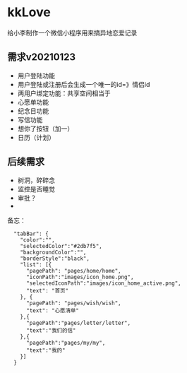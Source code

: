 # kkLove
给小李制作一个微信小程序用来搞异地恋爱记录

## 需求v20210123
- 用户登陆功能
- 用户登陆或注册后会生成一个唯一的id=》情侣id
- 两用户绑定功能：共享空间相当于
- 心愿单功能
- 纪念日功能
- 写信功能
- 想你了按钮（加一）
- 日历（计划）

## 后续需求
- 树洞，碎碎念
- 监控是否睡觉
- 审批？
- 

备忘：
```
  "tabBar": {
    "color":"",
    "selectedColor":"#2db7f5",
    "backgroundColor":"",
    "borderStyle":"black",
    "list": [{
      "pagePath": "pages/home/home",
      "iconPath":"images/icon_home.png",
      "selectedIconPath":"images/icon_home_active.png",
      "text": "首页"
    }, {
      "pagePath": "pages/wish/wish",
      "text": "心愿清单"
    },{
      "pagePath":"pages/letter/letter",
      "text":"我们的信"
    },{
      "pagePath":"pages/my/my",
      "text":"我的"
    }]
  }
  ```